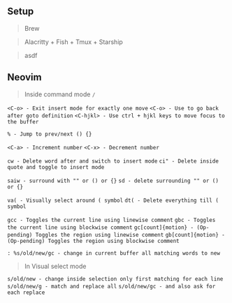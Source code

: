 ## Setup

> Brew

> Alacritty + Fish + Tmux + Starship

> asdf

## Neovim

> Inside command mode `/`

`<C-o> - Exit insert mode for exactly one move`
`<C-o> - Use to go back after goto definition`
`<C-hjkl> - Use ctrl + hjkl keys to move focus to the buffer`

`% - Jump to prev/next () {}`

`<C-a> - Increment number`
`<C-x> - Decrement number`

`cw - Delete word after and switch to insert mode`
`ci" - Delete inside quote and toggle to insert mode`

`saiw - surround with "" or () or {}`
`sd - delete surrounding "" or () or {}`

`va( - Visually select around ( symbol`
`dt( - Delete everything till ( symbol`

`gcc - Toggles the current line using linewise comment`
`gbc - Toggles the current line using blockwise comment`
`gc[count]{motion} - (Op-pending) Toggles the region using linewise comment`
`gb[count]{motion} - (Op-pending) Toggles the region using blockwise comment`

`: %s/old/new/gc - change in current buffer all matching words to new`

> In Visual select mode

`s/old/new - change inside selection only first matching for each line`
`s/old/new/g - match and replace all`
`s/old/new/gc - and also ask for each replace`

